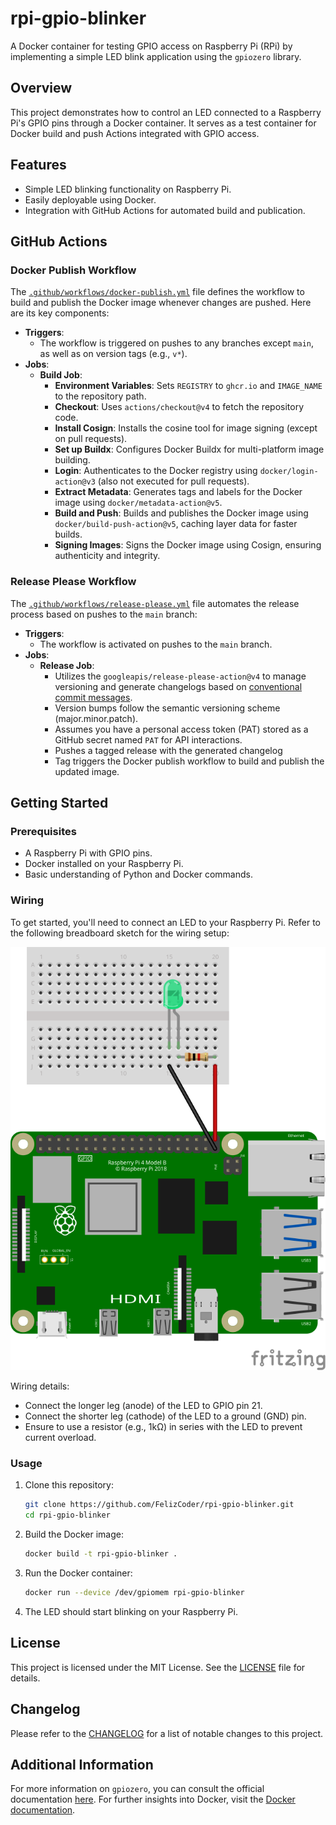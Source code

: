 # rpi-gpio-blinker

A Docker container for testing GPIO access on Raspberry Pi (RPi) by implementing a simple LED blink application using the `gpiozero` library.

## Overview

This project demonstrates how to control an LED connected to a Raspberry Pi's GPIO pins through a Docker container. It serves as a test container for Docker build and push Actions integrated with GPIO access.

## Features

- Simple LED blinking functionality on Raspberry Pi.
- Easily deployable using Docker.
- Integration with GitHub Actions for automated build and publication.

## GitHub Actions

### Docker Publish Workflow

The [`.github/workflows/docker-publish.yml`](.github\workflows\docker-publish.yml) file defines the workflow to build and publish the Docker image whenever changes are pushed. Here are its key components:

- **Triggers**: 
  - The workflow is triggered on pushes to any branches except `main`, as well as on version tags (e.g., `v*`). 
- **Jobs**: 
  - **Build Job**:
    - **Environment Variables**: Sets `REGISTRY` to `ghcr.io` and `IMAGE_NAME` to the repository path.
    - **Checkout**: Uses `actions/checkout@v4` to fetch the repository code.
    - **Install Cosign**: Installs the cosine tool for image signing (except on pull requests).
    - **Set up Buildx**: Configures Docker Buildx for multi-platform image building.
    - **Login**: Authenticates to the Docker registry using `docker/login-action@v3` (also not executed for pull requests).
    - **Extract Metadata**: Generates tags and labels for the Docker image using `docker/metadata-action@v5`.
    - **Build and Push**: Builds and publishes the Docker image using `docker/build-push-action@v5`, caching layer data for faster builds.
    - **Signing Images**: Signs the Docker image using Cosign, ensuring authenticity and integrity.
  
### Release Please Workflow

The [`.github/workflows/release-please.yml`](.github\workflows\realease-please.yml) file automates the release process based on pushes to the `main` branch:

- **Triggers**: 
  - The workflow is activated on pushes to the `main` branch.
- **Jobs**: 
  - **Release Job**:
    - Utilizes the `googleapis/release-please-action@v4` to manage versioning and generate changelogs based on [conventional commit messages](https://www.conventionalcommits.org/en/v1.0.0/).
    - Version bumps follow the semantic versioning scheme (major.minor.patch).
    - Assumes you have a personal access token (PAT) stored as a GitHub secret named `PAT` for API interactions.
    - Pushes a tagged release with the generated changelog
    - Tag triggers the Docker publish workflow to build and publish the updated image.

## Getting Started

### Prerequisites

- A Raspberry Pi with GPIO pins.
- Docker installed on your Raspberry Pi.
- Basic understanding of Python and Docker commands.

### Wiring

To get started, you'll need to connect an LED to your Raspberry Pi. Refer to the following breadboard sketch for the wiring setup:

![breadboard sketch](docs/breadboard_sketch.svg)

Wiring details:
- Connect the longer leg (anode) of the LED to GPIO pin 21.
- Connect the shorter leg (cathode) of the LED to a ground (GND) pin.
- Ensure to use a resistor (e.g., 1kΩ) in series with the LED to prevent current overload.

### Usage

1. Clone this repository:
    ```bash
    git clone https://github.com/FelizCoder/rpi-gpio-blinker.git
    cd rpi-gpio-blinker
    ```
2. Build the Docker image:
    ```bash
    docker build -t rpi-gpio-blinker .
    ```
3. Run the Docker container:
    ```bash
    docker run --device /dev/gpiomem rpi-gpio-blinker
    ```
4. The LED should start blinking on your Raspberry Pi.

## License

This project is licensed under the MIT License. See the [LICENSE](LICENSE) file for details.

## Changelog

Please refer to the [CHANGELOG](CHANGELOG.md) for a list of notable changes to this project.

## Additional Information

For more information on `gpiozero`, you can consult the official documentation [here](https://gpiozero.readthedocs.io/en/latest/). For further insights into Docker, visit the [Docker documentation](https://docs.docker.com/).
